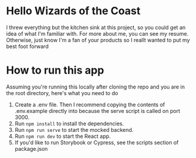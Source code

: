 # Hello Wizards of the Coast

I threw everything but the kitchen sink at this project, so you could get an idea of what I'm familiar with. For more about me, you can see my resume. Otherwise, just know I'm a fan of your products so I reallt wanted to put my best foot forward

# How to run this app

Assuming you're running this locally after cloning the repo and you are in the root directory, here's what you need to do

1. Create a .env file. Then I recommend copying the contents of .env.example directly into because the serve script is called on port 3000.
2. Run `npm install` to install the dependencies.
3. Run `npm run serve` to start the mocked backend.
4. Run `npm run dev` to start the React app.
5. If you'd like to run Storybook or Cypress, see the scripts section of package.json
